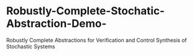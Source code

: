 # Robustly-Complete-Stochatic-Abstraction-Demo-
Robustly Complete Abstractions for Verification and Control Synthesis of Stochastic Systems
